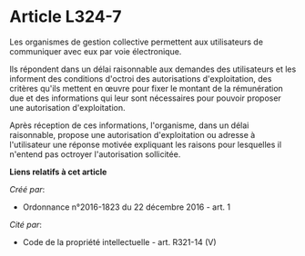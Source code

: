 # Article L324-7

Les organismes de gestion collective permettent aux utilisateurs de communiquer avec eux par voie électronique. 

Ils répondent dans un délai raisonnable aux demandes des utilisateurs et les informent des conditions d'octroi des
autorisations d'exploitation, des critères qu'ils mettent en œuvre pour fixer le montant de la rémunération due et des
informations qui leur sont nécessaires pour pouvoir proposer une autorisation d'exploitation. 

Après réception de ces informations, l'organisme, dans un délai raisonnable, propose une autorisation d'exploitation ou
adresse à l'utilisateur une réponse motivée expliquant les raisons pour lesquelles il n'entend pas octroyer l'autorisation
sollicitée.

**Liens relatifs à cet article**

_Créé par_:

  - Ordonnance n°2016-1823 du 22 décembre 2016 - art. 1

_Cité par_:

  - Code de la propriété intellectuelle - art. R321-14 (V)
